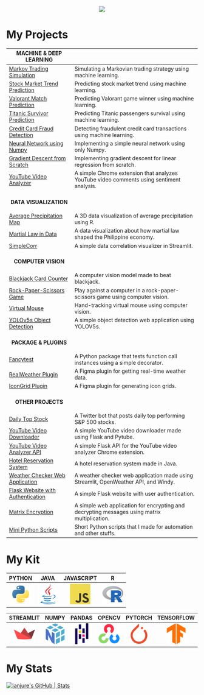 <p align="center">
  <img src="https://capsule-render.vercel.app/api?type=waving&height=230&color=gradient&text=Hi!%20I'm%20Ian%20Jure&desc=Python%20Developer%20-%20Data%20Scientist&descAlignY=60&animation=fadeIn&fontColor=FFFFFF&fontAlignY=35&section=header&fontSize=65&descSize=22"/>
</p>

# **My Projects**
| MACHINE & DEEP LEARNING ||
|---------|--------|
| [Markov Trading Simulation](https://github.com/ianjure/markov-trading-simulation) | Simulating a Markovian trading strategy using machine learning.
| [Stock Market Trend Prediction](https://github.com/ianjure/stock-market-trend-prediction) | Predicting stock market trend using machine learning.
| [Valorant Match Prediction](https://github.com/ianjure/valorant-match-prediction) | Predicting Valorant game winner using machine learning.
| [Titanic Survivor Prediction](https://github.com/ianjure/titanic-survivor-prediction) | Predicting Titanic passengers survival using machine learning.
| [Credit Card Fraud Detection](https://github.com/ianjure/credit-card-fraud-detection) | Detecting fraudulent credit card transactions using machine learning.
| [Neural Network using Numpy](https://github.com/ianjure/simple-neural-network) | Implementing a simple neural network using only Numpy.
| [Gradient Descent from Scratch](https://github.com/ianjure/gradient-descent-for-linear-regression) | Implementing gradient descent for linear regression from scratch. |
| [YouTube Video Analyzer](https://github.com/ianjure/youtube-video-analyzer) | A simple Chrome extension that analyzes YouTube video comments using sentiment analysis. |
| | |
| <p align="center">**DATA VISUALIZATION**</p> |
| [Average Precipitation Map](https://github.com/ianjure/average-precipitation-map) | A 3D data visualization of average precipitation using R. |
| [Martial Law in Data](https://github.com/ianjure/martial-law-in-data) | A data visualization about how martial law shaped the Philippine economy.
| [SimpleCorr](https://github.com/ianjure/simple-corr) | A simple data correlation visualizer in Streamlit. |
| | |
| <p align="center">**COMPUTER VISION**</p> |
| [Blackjack Card Counter](https://github.com/ianjure/blackjack-card-counter) | A computer vision model made to beat blackjack. |
| [Rock-Paper-Scissors Game](https://github.com/ianjure/rock-paper-scissors-opencv) | Play against a computer in a rock-paper-scissors game using computer vision. |
| [Virtual Mouse](https://github.com/ianjure/virtual-mouse-opencv) | Hand-tracking virtual mouse using computer vision. |
| [YOLOv5s Object Detection](https://github.com/ianjure/yolov5s-object-detection) | A simple object detection web application using YOLOV5s. |
| | |
| <p align="center">**PACKAGE & PLUGINS**</p> |
| [Fancytest](https://github.com/ianjure/fancytest) | A Python package that tests function call instances using a simple decorator. |
| [RealWeather Plugin](https://github.com/ianjure/realweather-plugin) | A Figma plugin for getting real-time weather data. |
| [IconGrid Plugin](https://github.com/ianjure/icongrid-plugin) | A Figma plugin for generating icon grids. |
| | |
| <p align="center">**OTHER PROJECTS**</p> |
| [Daily Top Stock](https://github.com/ianjure/daily-top-stock) | A Twitter bot that posts daily top performing S&P 500 stocks. |
| [YouTube Video Downloader](https://github.com/ianjure/youtube-video-downloader) | A simple YouTube video downloader made using Flask and Pytube. |
| [YouTube Video Analyzer API](https://github.com/ianjure/youtube-video-analyzer-api) | A simple Flask API for the YouTube video analyzer Chrome extension. |
| [Hotel Reservation System](https://github.com/ianjure/hotel-reservation-system) | A hotel reservation system made in Java. |
| [Weather Checker Web Application](https://github.com/ianjure/weather-checker) | A weather checker web application made using Streamlit, OpenWeather API, and Windy. |
| [Flask Website with Authentication](https://github.com/ianjure/flask-with-authentication) | A simple Flask website with user authentication. |
| [Matrix Encryption](https://github.com/ianjure/matrix-encryption) | A simple web application for encrypting and decrypting messages using matrix multiplication. |
| [Mini Python Scripts](https://github.com/ianjure/mini-scripts) | Short Python scripts that I made for automation and other stuffs.

# **My Kit**
| PYTHON | JAVA | JAVASCRIPT | R |
|:------:|:------:|:------:|:------:|
| <img src="https://github.com/devicons/devicon/blob/master/icons/python/python-original.svg" width="55" height="55"/> | <img src="https://github.com/devicons/devicon/blob/master/icons/java/java-original.svg" width="55" height="55"/> | <img src="https://github.com/devicons/devicon/blob/master/icons/javascript/javascript-original.svg" width="55" height="55"/> | <img src="https://github.com/devicons/devicon/blob/master/icons/r/r-original.svg" width="55" height="55"/> |

| STREAMLIT | NUMPY | PANDAS | OPENCV | PYTORCH | TENSORFLOW | SKLEARN | MATPLOTLIB |
|:------:|:------:|:------:|:------:|:------:|:------:|:------:|:------:|
| <img src="https://github.com/devicons/devicon/blob/master/icons/streamlit/streamlit-original.svg" width="55" height="55"/> | <img src="https://github.com/devicons/devicon/blob/master/icons/numpy/numpy-original.svg" width="55" height="55"/> | <img src="https://github.com/devicons/devicon/blob/master/icons/pandas/pandas-original.svg" width="55" height="55"/> | <img src="https://github.com/devicons/devicon/blob/master/icons/opencv/opencv-original.svg" width="55" height="55"/> | <img src="https://github.com/devicons/devicon/blob/master/icons/pytorch/pytorch-original.svg" width="55" height="55"/> | <img src="https://github.com/devicons/devicon/blob/master/icons/tensorflow/tensorflow-original.svg" width="55" height="55"/> | <img src="https://github.com/devicons/devicon/blob/master/icons/scikitlearn/scikitlearn-original.svg" width="55" height="55"/> | <img src="https://github.com/devicons/devicon/blob/master/icons/matplotlib/matplotlib-original.svg" width="55" height="55"/>

# **My Stats**
[![ianjure's GitHub | Stats](https://stats.quira.sh/ianjure/github?theme=dark)](https://quira.sh?utm_source=widgets&utm_campaign=ianjure)
